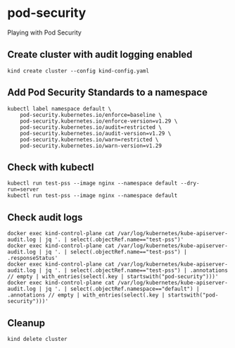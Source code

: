 # pod-security
Playing with Pod Security

## Create cluster with audit logging enabled
```
kind create cluster --config kind-config.yaml
```

## Add Pod Security Standards to a namespace

```
kubectl label namespace default \
    pod-security.kubernetes.io/enforce=baseline \
    pod-security.kubernetes.io/enforce-version=v1.29 \
    pod-security.kubernetes.io/audit=restricted \
    pod-security.kubernetes.io/audit-version=v1.29 \
    pod-security.kubernetes.io/warn=restricted \
    pod-security.kubernetes.io/warn-version=v1.29
```

## Check with kubectl
```
kubectl run test-pss --image nginx --namespace default --dry-run=server
kubectl run test-pss --image nginx --namespace default 
```

## Check audit logs
```
docker exec kind-control-plane cat /var/log/kubernetes/kube-apiserver-audit.log | jq '. | select(.objectRef.name=="test-pss")'
docker exec kind-control-plane cat /var/log/kubernetes/kube-apiserver-audit.log | jq '. | select(.objectRef.name=="test-pss") | .responseStatus'
docker exec kind-control-plane cat /var/log/kubernetes/kube-apiserver-audit.log | jq '. | select(.objectRef.name=="test-pss") | .annotations // empty | with_entries(select(.key | startswith("pod-security")))'
docker exec kind-control-plane cat /var/log/kubernetes/kube-apiserver-audit.log | jq '. | select(.objectRef.namespace=="default") | .annotations // empty | with_entries(select(.key | startswith("pod-security")))'
``` 

## Cleanup
```
kind delete cluster
```
